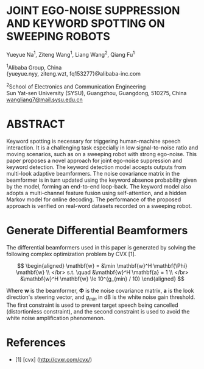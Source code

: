 # JOINT EGO-NOISE SUPPRESSION AND KEYWORD SPOTTING ON SWEEPING ROBOTS

Yueyue Na<sup>1</sup>, Ziteng Wang<sup>1</sup>, Liang Wang<sup>2</sup>, Qiang Fu<sup>1</sup>

<sup>1</sup>Alibaba Group, China </br>
{yueyue.nyy, ziteng.wzt, fq153277}@alibaba-inc.com

<sup>2</sup>School of Electronics and Communication Engineering </br>
Sun Yat-sen University (SYSU), Guangzhou, Guangdong, 510275, China </br>
wangliang7@mail.sysu.edu.cn

# ABSTRACT
Keyword spotting is necessary for triggering human-machine speech interaction. It is a challenging task especially in low signal-to-noise ratio and moving scenarios, such as on a sweeping robot with strong ego-noise. This paper proposes a novel approach for joint ego-noise suppression and keyword detection. The keyword detection model accepts outputs from multi-look adaptive beamformers. The noise covariance matrix in the beamformer is in turn updated using the keyword absence probability given by the model, forming an end-to-end loop-back. The keyword model also adopts a multi-channel feature fusion using self-attention, and a hidden Markov model for online decoding. The performance of the proposed approach is verified on real-word datasets recorded on a sweeping robot.

# Generate Differential Beamformers
The differential beamformers used in this paper is generated by solving the following complex optimization problem by CVX [1].

$$
\begin{aligned}
    \mathbf{w} = &\min \mathbf{w}^H \mathbf{\Phi} \mathbf{w} \\ </br>
    s.t. \quad &\mathbf{w}^H \mathbf{a} = 1 \\ </br>
               &\mathbf{w}^H \mathbf{w} \le 10^{g_{min} / 10}
\end{aligned}
$$

Where $\mathbf{w}$ is the beamformer, $\mathbf{\Phi}$ is the noise covariance matrix, $\mathbf{a}$ is the look direction's steering vector, and $g_{min}$ in dB is the white noise gain threshold. The first constraint is used to prevent target speech being cancelled (distortionless constraint), and the second constraint is used to avoid the white noise amplification phenomenon.

# References
- [1] [cvx] (http://cvxr.com/cvx/)
